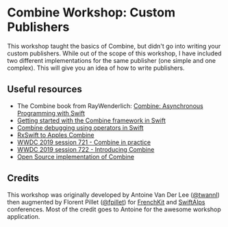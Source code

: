 # Combine Workshop: Custom Publishers

This workshop taught the basics of Combine, but didn't go into writing your custom publishers. While out of the scope of this workshop, I have included two different implementations for the same publisher (one simple and one complex). This will give you an idea of how to write publishers.

## Useful resources

- The Combine book from RayWenderlich: [Combine: Asynchronous Programming with Swift](https://store.raywenderlich.com/products/combine-asynchronous-programming-with-swift)
- [Getting started with the Combine framework in Swift](https://www.avanderlee.com/swift/combine/)
- [Combine debugging using operators in Swift](https://www.avanderlee.com/swift/combine-swift/)
- [RxSwift to Apples Combine](https://medium.com/gett-engineering/rxswift-to-apples-combine-cheat-sheet-e9ce32b14c5b)
- [WWDC 2019 session 721 - Combine in practice](https://developer.apple.com/videos/play/wwdc2019/721/)
- [WWDC 2019 session 722 - Introducing Combine](https://developer.apple.com/videos/play/wwdc2019/722/)
- [Open Source implementation of Combine](https://github.com/broadwaylamb/OpenCombine)

## Credits

This workshop was originally developed by Antoine Van Der Lee ([@twannl](https://twitter.com/twannl)) then augmented by Florent Pillet ([@fpillet](https://twitter.com/fpillet)) for [FrenchKit](https://frenchkit.fr) and [SwiftAlps](https://theswiftalps.com) conferences. Most of the credit goes to Antoine for the awesome workshop application.
